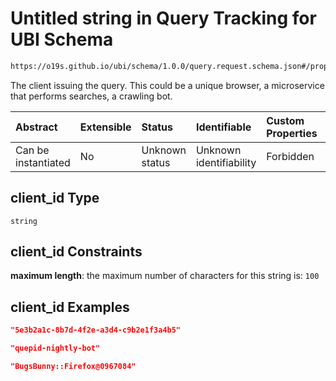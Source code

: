 # Untitled string in Query Tracking for UBI Schema

```txt
https://o19s.github.io/ubi/schema/1.0.0/query.request.schema.json#/properties/client_id
```

The client issuing the query.  This could be a unique browser, a microservice that performs searches, a crawling bot.

| Abstract            | Extensible | Status         | Identifiable            | Custom Properties | Additional Properties | Access Restrictions | Defined In                                                                                      |
| :------------------ | :--------- | :------------- | :---------------------- | :---------------- | :-------------------- | :------------------ | :---------------------------------------------------------------------------------------------- |
| Can be instantiated | No         | Unknown status | Unknown identifiability | Forbidden         | Allowed               | none                | [query.request.schema.json\*](../../out/1.0.0/query.request.schema.json "open original schema") |

## client\_id Type

`string`

## client\_id Constraints

**maximum length**: the maximum number of characters for this string is: `100`

## client\_id Examples

```json
"5e3b2a1c-8b7d-4f2e-a3d4-c9b2e1f3a4b5"
```

```json
"quepid-nightly-bot"
```

```json
"BugsBunny::Firefox@0967084"
```
